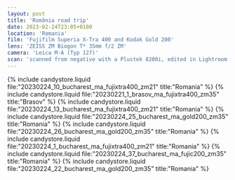 ```yaml
---
layout: post
title: 'România road trip'
date: 2023-02-24T23:05+0100
location: 'Romania'
film: 'Fujifilm Superia X-Tra 400 and Kodak Gold 200'
lens: 'ZEISS ZM Biogon T* 35mm f/2 ZM'
camera: 'Leica M-A (Typ 127)'
scan: 'scanned from negative with a Plustek 8200i, edited in Lightroom'
---
```


{% include candystore.liquid file:"20230224_10_bucharest_ma_fujixtra400_zm21" title:"Romania" %}
{% include candystore.liquid file:"20230221_1_brasov_ma_fujixtra400_zm35" title:"Brasov" %}
{% include candystore.liquid file:"20230224_13_bucharest_ma_fujixtra400_zm21" title:"Romania" %}
{% include candystore.liquid file:"20230224_25_bucharest_ma_gold200_zm35" title:"Romania" %}
{% include candystore.liquid file:"20230224_26_bucharest_ma_gold200_zm35" title:"Romania" %}
{% include candystore.liquid file:"20230224_1_bucharest_ma_fujixtra400_zm21" title:"Romania" %}
{% include candystore.liquid file:"20230224_37_bucharest_ma_fujic200_zm35" title:"Romania" %}
{% include candystore.liquid file:"20230224_22_bucharest_ma_gold200_zm35" title:"Romania" %}
